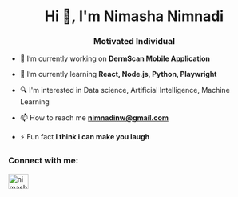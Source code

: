 <h1 align="center">Hi 👋, I'm Nimasha Nimnadi</h1>
<h3 align="center">Motivated Individual</h3>

- 🔭 I’m currently working on **DermScan Mobile Application**

- 🌱 I’m currently learning **React, Node.js, Python, Playwright**

- 🔍 I'm interested in Data science, Artificial Intelligence, Machine Learning

- 📫 How to reach me **nimnadinw@gmail.com**

- ⚡ Fun fact **I think i can make you laugh**

<h3 align="left">Connect with me:</h3>
<p align="left">
<a href="https://linkedin.com/in/nimasha nimnadi" target="blank"><img align="center" src="https://raw.githubusercontent.com/rahuldkjain/github-profile-readme-generator/master/src/images/icons/Social/linked-in-alt.svg" alt="nimasha nimnadi" height="30" width="40" /></a>
</p>

